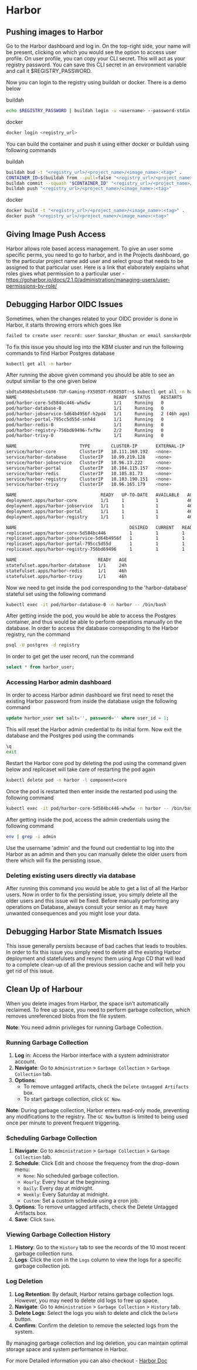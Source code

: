 # Harbor

## Pushing images to Harbor

Go to the Harbor dashboard and log in. On the top-right side, your name will be present, clicking on which you would see the option to access user profile. On user profile, you can copy your CLI secret. This will act as your registry password. You can save this CLI secret in an environment variable and call it $REGISTRY_PASSWORD. 

Now you can login to the registry using buildah or docker. There is a demo below

buildah

```bash
echo $REGISTRY_PASSWORD | buildah login -u <username> --password-stdin <registry_url>
```

docker

```bash
docker login <registry_url>
```

You can build the container and push it using either docker or buildah using following commands

buildah

```bash
buildah bud -t "<registry_url>/<project_name>/<image_name>:<tag>" .
CONTAINER_ID=$(buildah from --pull=false "<registry_url>/<project_name>/<image_name>:<tag>") # not necessary
buildah commit --squash "$CONTAINER_ID" "<registry_url>/<project_name>/<image_name>:<tag>" # not necessary
buildah push "<registry_url>/<project_name>/<image_name>:<tag>"
```

docker

```bash
docker build -t "<registry_url>/<project_name>/<image_name>:<tag>" .
docker push "<registry_url>/<project_name>/<image_name>:<tag>"
```

## Giving Image Push Access

Harbor allows role based access management. To give an user some specific perms, you need to go to harbor, and in the Projects dashboard, go to the particular project name add user and select group that needs to be assigned to that particular user. Here is a link that elaborately explains what roles gives what permission to a particular user - https://goharbor.io/docs/2.1.0/administration/managing-users/user-permissions-by-role/

## Debugging Harbor OIDC Issues

Sometimes, when the changes related to your OIDC provider is done in Harbor, it starts throwing errors which goes like

```bash
failed to create user record: user Sanskar_Bhushan or email sanskar@obmondo.com already exists
```

To fix this issue you should log into the KBM cluster and run the following commands to find Harbor Postgres database

```bash
kubectl get all -n harbor
```

After running the above given command you should be able to see an output similiar to the one given below

```bash
sbdtu5498@sbdtu5498-TUF-Gaming-FX505DT-FX505DT:~$ kubectl get all -n harbor
NAME                                     READY   STATUS    RESTARTS      AGE
pod/harbor-core-5d584bc446-whw5w         1/1     Running   0             27m
pod/harbor-database-0                    1/1     Running   0             24h
pod/harbor-jobservice-5d64b4956f-h2pd4   1/1     Running   2 (46h ago)   46h
pod/harbor-portal-795cc5d55d-snh4d       1/1     Running   0             46h
pod/harbor-redis-0                       1/1     Running   0             46h
pod/harbor-registry-756bd69496-fxf9w     2/2     Running   0             46h
pod/harbor-trivy-0                       1/1     Running   0             46h

NAME                        TYPE        CLUSTER-IP       EXTERNAL-IP   PORT(S)             AGE
service/harbor-core         ClusterIP   10.111.169.192   <none>        80/TCP              2d17h
service/harbor-database     ClusterIP   10.99.219.128    <none>        5432/TCP            5d19h
service/harbor-jobservice   ClusterIP   10.96.13.222     <none>        80/TCP              2d17h
service/harbor-portal       ClusterIP   10.104.115.157   <none>        80/TCP              2d17h
service/harbor-redis        ClusterIP   10.105.81.73     <none>        6379/TCP            2d17h
service/harbor-registry     ClusterIP   10.103.190.151   <none>        5000/TCP,8080/TCP   2d17h
service/harbor-trivy        ClusterIP   10.96.165.179    <none>        8080/TCP            2d17h

NAME                                READY   UP-TO-DATE   AVAILABLE   AGE
deployment.apps/harbor-core         1/1     1            1           46h
deployment.apps/harbor-jobservice   1/1     1            1           46h
deployment.apps/harbor-portal       1/1     1            1           46h
deployment.apps/harbor-registry     1/1     1            1           46h

NAME                                           DESIRED   CURRENT   READY   AGE
replicaset.apps/harbor-core-5d584bc446         1         1         1       46h
replicaset.apps/harbor-jobservice-5d64b4956f   1         1         1       46h
replicaset.apps/harbor-portal-795cc5d55d       1         1         1       46h
replicaset.apps/harbor-registry-756bd69496     1         1         1       46h

NAME                               READY   AGE
statefulset.apps/harbor-database   1/1     24h
statefulset.apps/harbor-redis      1/1     46h
statefulset.apps/harbor-trivy      1/1     46h
```

Now we need to get inside the pod corresponding to the 'harbor-database' stateful set using the following command

```bash
kubectl exec -it pod/harbor-database-0 -n harbor -- /bin/bash
```

After getting inside the pod, you would be able to access the Postgres container, and thus would be able to perform operations manually on the database. In order to access the database corresponding to the Harbor registry, run the command

```bash
psql -U postgres -d registry
```

In order to get get the user record, run the command

```sql
select * from harbor_user;
```

### Accessing Harbor admin dashboard

In order to access Harbor admin dashboard we first need to reset the existing Harbor password from inside the database usign the following command

```sql
update harbor_user set salt='', password='' where user_id = 1;
```

This will reset the Harbor admin credential to its initial form. Now exit the database and the Postgres pod using the commands

```bash
\q
exit
```

Restart the Harbor core pod by deleting the pod using the command given below and replicaset will take care of restarting the pod again

```bash
kubectl delete pod -n harbor -l component=core
```

Once the pod is restarted then enter inside the restarted pod using the following command

```bash
kubectl exec -it pod/harbor-core-5d584bc446-whw5w -n harbor -- /bin/bash
```

After getting inside the pod, access the admin credentials using the following command

```bash
env | grep -i admin
```

Use the username 'admin' and the found out credential to log into the Harbor as an admin and then you can manually delete the older users from there which will fix the persisting issue.

### Deleting existing users directly via database

After running this command you would be able to get a list of all the Harbor users. Now in order to fix the persisting issue, you simply delete all the older users and this issue will be fixed. Before manually performing any operations on Database, always consult your senior as it may have unwanted consequences and you might lose your data.

## Debugging Harbor State Mismatch Issues

This issue generally persists because of bad caches that leads to troubles. In order to fix this issue you simply need to delete all the existing Harbor deployment and statefulsets and resync them using Argo CD that will lead to a complete clean-up of all the previous session cache and will help you get rid of this issue.

## Clean Up of Harbour

When you delete images from Harbor, the space isn't automatically reclaimed. To free up space, you need to perform garbage collection, which removes unreferenced blobs from the file system.

**Note**: You need admin privileges for running Garbage Collection. 

### Running Garbage Collection

1. **Log** in: Access the Harbor interface with a system administrator account.
2. **Navigate**: Go to `Administration` > `Garbage Collection` > `Garbage Collection` tab.
3. **Options**:
   - To remove untagged artifacts, check the `Delete Untagged Artifacts` box.
   - To start garbage collection, click `GC Now`.

**Note**: During garbage collection, Harbor enters read-only mode, preventing any modifications to the registry. The `GC Now` button is limited to being used once per minute to prevent frequent triggering.

### Scheduling Garbage Collection

1. **Navigate**: Go to `Administration` > `Garbage Collection` > `Garbage Collection` tab.
2. **Schedule**: Click Edit and choose the frequency from the drop-down menu:
    - `None`: No scheduled garbage collection.
    - `Hourly`: Every hour at the beginning.
    - `Daily`: Every day at midnight.
    - `Weekly`: Every Saturday at midnight.
    - `Custom`: Set a custom schedule using a cron job.
3. **Options**: To remove untagged artifacts, check the Delete Untagged Artifacts box.
4. **Save**: Click `Save`.

### Viewing Garbage Collection History

1. **History**: Go to the `History` tab to see the records of the 10 most recent garbage collection runs.
2. **Logs**: Click the icon in the `Logs` column to view the logs for a specific garbage collection job.

### Log Deletion

1. **Log Retention**: By default, Harbor retains garbage collection logs. However, you may need to delete old logs to free up space.
2. **Navigate**: Go to `Administration` > `Garbage Collection` > `History` tab.
3. **Delete Logs**: Select the logs you wish to delete and click the `Delete` button.
4. **Confirm**: Confirm the deletion to remove the selected logs from the system.

By managing garbage collection and log deletion, you can maintain optimal storage space and system performance in Harbor.

For more Detailed information you can also checkout - [Harbor Doc](https://goharbor.io/docs/2.0.0/administration/garbage-collection/)